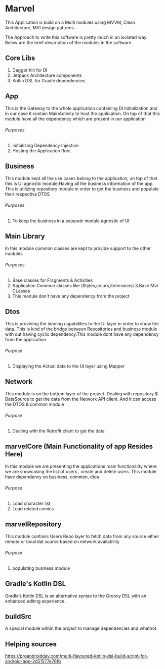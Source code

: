 # Marvel
This Application is build on a Multi modules using MVVM, Clean Architecture, MVI design pattrens

The Approach to write this software is pretty much in an isolated way. Below are the brief description of the modules in the software

## Core Libs
1. Dagger hilt for DI
2. Jetpack Architecture components
3. Kotlin DSL for Gradle dependencies

## App
This is the Gateway to the whole application containing DI Initialization and in our case it contain MainActivity to host the application.
On top of that this module have all the dependency which are present in our application
###### Purposes
1. Initializing Dependency Injection
2. Hosting the Application Root



## Business
This module kept all the use cases belong to the application, on top of that this is UI agnostic module.Having all the business information of the app.
This is utilizing repository module in order to get the business and populate their respective DTOS
###### Purposes
1. To keep the business in a separate module agnostic of UI


## Main Library
In this module common classes are kept to provide support to the other modules
###### Purposes
1. Base classes for Fragments & Activities
2. Application Common classes like (Styles,colors,Extensions)
3.Base Mvi CLasses
4. This module don't have any dependency from the project

## Dtos
This is providing the binding capabilities to the UI layer in order to show the data. This is kind of the bridge between Repositories and business module with out having cyclic dependency.This module dont have any dependency from the application
###### Purpose
1. Displaying the Actual data to the UI layer using Mapper


## Network
This module is on the bottom layer of the project. Dealing with repository $ DataSource to get the data from the Network API client. And it can access the DTOS & common module
###### Purpose
1. Dealing with the Retrofit client to get the data



## marvelCore (Main Functionality of app Resides Here)
In this module we are presenting the applications main functionality where we are showcasing the list of users , create and delete users. This module have dependency on business, common, dtos
###### Purpose
1. Load character list
2. Load related comics

## marvelRepository
This module contains Users Repo layer to fetch data from any source either remote or local dat source based on network availability
###### Purpose
1. populating business module


## Gradle's Kotlin DSL
Gradle’s Kotlin DSL is an alternative syntax to the Groovy DSL with an enhanced editing experience.

## buildSrc
A special module within the project to manage dependencies and whatnot.


## Helping sources
https://proandroiddev.com/multi-flavoured-kotlin-dsl-build-script-for-android-app-2d51577e76fb